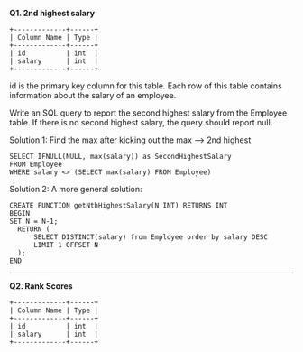 **Q1. 2nd highest salary**      
```   
+-------------+------+         
| Column Name | Type |       
+-------------+------+       
| id          | int  |       
| salary      | int  |       
+-------------+------+     
```
id is the primary key column for this table.
Each row of this table contains information about the salary of an employee.

Write an SQL query to report the second highest salary from the Employee table. If there is no second highest salary, the query should report null.

Solution 1:
Find the max after kicking out the max --> 2nd highest

```
SELECT IFNULL(NULL, max(salary)) as SecondHighestSalary
FROM Employee
WHERE salary <> (SELECT max(salary) FROM Employee)
```

Solution 2:
A more general solution:

```
CREATE FUNCTION getNthHighestSalary(N INT) RETURNS INT
BEGIN
SET N = N-1;
  RETURN (
      SELECT DISTINCT(salary) from Employee order by salary DESC
      LIMIT 1 OFFSET N      
  );
END
```
---
**Q2. Rank Scores**  
```   
+-------------+------+         
| Column Name | Type |       
+-------------+------+       
| id          | int  |       
| salary      | int  |       
+-------------+------+     
```
